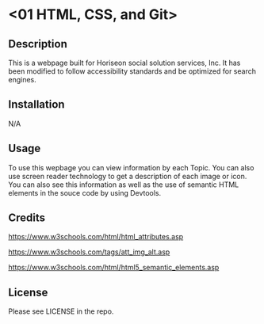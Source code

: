 # <01 HTML, CSS, and Git>

## Description

This is a webpage built for Horiseon social solution services, Inc. It has been modified to follow accessibility standards and be optimized for search engines.
## Installation

N/A

## Usage

To use this wepbage you can view information by each Topic. You can also use screen reader technology to get a description of each image or icon. You can also see this information as well as the use of semantic HTML elements in the souce code by using Devtools.

## Credits
https://www.w3schools.com/html/html_attributes.asp

https://www.w3schools.com/tags/att_img_alt.asp

https://www.w3schools.com/html/html5_semantic_elements.asp

## License

Please see LICENSE in the repo.